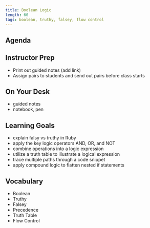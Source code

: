 ```yaml
---
title: Boolean Logic
length: 60
tags: boolean, truthy, falsey, flow control 
---
```


## Agenda


## Instructor Prep

- Print out guided notes (add link)
- Assign pairs to students and send out pairs before class starts

## On Your Desk

- guided notes
- notebook, pen

## Learning Goals

* explain falsy vs truthy in Ruby
* apply the key logic operators AND, OR, and NOT
* combine operations into a logic expression
* utilize a truth table to illustrate a logical expression
* trace multiple paths through a code snippet
* apply compound logic to flatten nested if statements


## Vocabulary  

* Boolean
* Truthy
* Falsey
* Precedence
* Truth Table
* Flow Control


